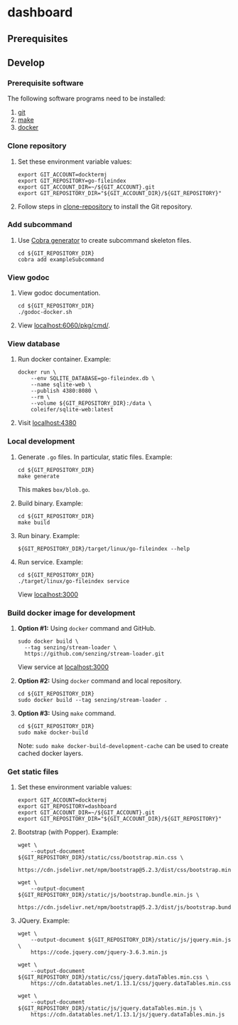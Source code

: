 # dashboard

## Prerequisites

## Develop

### Prerequisite software

The following software programs need to be installed:

1. [git](https://github.com/Senzing/knowledge-base/blob/master/HOWTO/install-git.md)
1. [make](https://github.com/Senzing/knowledge-base/blob/master/HOWTO/install-make.md)
1. [docker](https://github.com/Senzing/knowledge-base/blob/master/HOWTO/install-docker.md)

### Clone repository

1. Set these environment variable values:

    ```console
    export GIT_ACCOUNT=docktermj
    export GIT_REPOSITORY=go-fileindex
    export GIT_ACCOUNT_DIR=~/${GIT_ACCOUNT}.git
    export GIT_REPOSITORY_DIR="${GIT_ACCOUNT_DIR}/${GIT_REPOSITORY}"
    ```

1. Follow steps in [clone-repository](https://github.com/docktermj/KnowledgeBase/blob/master/HowTo/clone-repository.md) to install the Git repository.

### Add subcommand

1. Use [Cobra generator](https://github.com/spf13/cobra/blob/master/cobra/README.md)
   to create subcommand skeleton files.

    ```console
    cd ${GIT_REPOSITORY_DIR}
    cobra add exampleSubcommand
    ```

### View godoc

1. View godoc documentation.

    ```console
    cd ${GIT_REPOSITORY_DIR}
    ./godoc-docker.sh
    ```

1. View [localhost:6060/pkg/cmd/](http://localhost:6060/pkg/cmd/).

### View database

1. Run docker container.
   Example:

    ```console
    docker run \
        --env SQLITE_DATABASE=go-fileindex.db \
        --name sqlite-web \
        --publish 4380:8080 \
        --rm \
        --volume ${GIT_REPOSITORY_DIR}:/data \
        coleifer/sqlite-web:latest
    ```

1. Visit [localhost:4380](http://localhost:4380)

### Local development

1. Generate `.go` files.
   In particular, static files.
   Example:

    ```console
    cd ${GIT_REPOSITORY_DIR}
    make generate
    ```

   This makes `box/blob.go`.

1. Build binary.
   Example:

    ```console
    cd ${GIT_REPOSITORY_DIR}
    make build
    ```

1. Run binary.
   Example:

    ```console
    ${GIT_REPOSITORY_DIR}/target/linux/go-fileindex --help
    ```

1. Run service.
   Example:

    ```console
    cd ${GIT_REPOSITORY_DIR}
    ./target/linux/go-fileindex service
    ```

   View [localhost:3000](http://localhost:3000)

### Build docker image for development

1. **Option #1:** Using `docker` command and GitHub.

    ```console
    sudo docker build \
      --tag senzing/stream-loader \
      https://github.com/senzing/stream-loader.git
    ```

   View service at [localhost:3000](http://localhost:3000)

1. **Option #2:** Using `docker` command and local repository.

    ```console
    cd ${GIT_REPOSITORY_DIR}
    sudo docker build --tag senzing/stream-loader .
    ```

1. **Option #3:** Using `make` command.

    ```console
    cd ${GIT_REPOSITORY_DIR}
    sudo make docker-build
    ```

    Note: `sudo make docker-build-development-cache` can be used to create cached docker layers.

### Get static files

1. Set these environment variable values:

    ```console
    export GIT_ACCOUNT=docktermj
    export GIT_REPOSITORY=dashboard
    export GIT_ACCOUNT_DIR=~/${GIT_ACCOUNT}.git
    export GIT_REPOSITORY_DIR="${GIT_ACCOUNT_DIR}/${GIT_REPOSITORY}"

    ```

1. Bootstrap (with Popper).
   Example:

    ```console
    wget \
        --output-document ${GIT_REPOSITORY_DIR}/static/css/bootstrap.min.css \
        https://cdn.jsdelivr.net/npm/bootstrap@5.2.3/dist/css/bootstrap.min.css

    wget \
        --output-document ${GIT_REPOSITORY_DIR}/static/js/bootstrap.bundle.min.js \
        https://cdn.jsdelivr.net/npm/bootstrap@5.2.3/dist/js/bootstrap.bundle.min.js

   ```

1. JQuery.
   Example:

    ```console
    wget \
        --output-document ${GIT_REPOSITORY_DIR}/static/js/jquery.min.js \
        https://code.jquery.com/jquery-3.6.3.min.js

    wget \
        --output-document ${GIT_REPOSITORY_DIR}/static/css/jquery.dataTables.min.css \
        https://cdn.datatables.net/1.13.1/css/jquery.dataTables.min.css

    wget \
        --output-document ${GIT_REPOSITORY_DIR}/static/js/jquery.dataTables.min.js \
        https://cdn.datatables.net/1.13.1/js/jquery.dataTables.min.js

   ```
